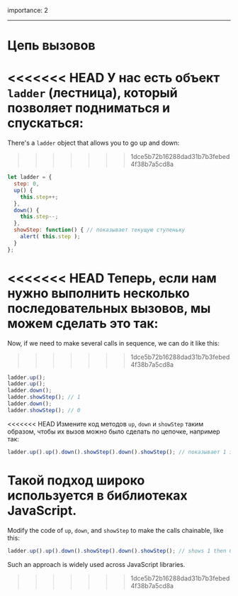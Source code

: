 importance: 2

---

# Цепь вызовов

<<<<<<< HEAD
У нас есть объект `ladder` (лестница), который позволяет подниматься и спускаться:
=======
There's a `ladder` object that allows you to go up and down:
>>>>>>> 1dce5b72b16288dad31b7b3febed4f38b7a5cd8a

```js
let ladder = {
  step: 0,
  up() { 
    this.step++;
  },
  down() { 
    this.step--;
  },
  showStep: function() { // показывает текущую ступеньку
    alert( this.step );
  }
};
```

<<<<<<< HEAD
Теперь, если нам нужно выполнить несколько последовательных вызовов, мы можем сделать это так:
=======
Now, if we need to make several calls in sequence, we can do it like this:
>>>>>>> 1dce5b72b16288dad31b7b3febed4f38b7a5cd8a

```js
ladder.up();
ladder.up();
ladder.down();
ladder.showStep(); // 1
ladder.down();
ladder.showStep(); // 0
```

<<<<<<< HEAD
Измените код методов `up`, `down` и `showStep` таким образом, чтобы их вызов можно было сделать по цепочке, например так:

```js
ladder.up().up().down().showStep().down().showStep(); // показывает 1 затем 0
```

Такой подход широко используется в библиотеках JavaScript. 
=======
Modify the code of `up`, `down`, and `showStep` to make the calls chainable, like this:

```js
ladder.up().up().down().showStep().down().showStep(); // shows 1 then 0
```

Such an approach is widely used across JavaScript libraries.
>>>>>>> 1dce5b72b16288dad31b7b3febed4f38b7a5cd8a
